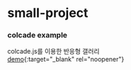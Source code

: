 # small-project
### colcade example <br>
colcade.js를 이용한 반응형 갤러리<br>
[demo](https://cocade-example.netlify.app){:target="_blank" rel="noopener"}
